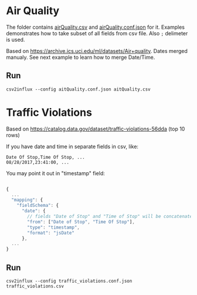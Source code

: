 # Air Quality

The folder contains [airQuality.csv](airQuality.csv) and [airQuality.conf.json](airQuality.conf.json) for it.
Examples demonstrates how to take subset of all fields from csv file. Also `;` delimeter is used.

Based on https://archive.ics.uci.edu/ml/datasets/Air+quality. 
Dates merged manualy. See next example to learn how to merge Date/Time.


## Run

```
csv2influx --config aitQuality.conf.json aitQuality.csv
```

# Traffic Violations

Based on https://catalog.data.gov/dataset/traffic-violations-56dda (top 10 rows)


If you have date and time in separate fields in csv, like:

```
Date Of Stop,Time Of Stop, ...
08/28/2017,23:41:00, ...
```

You may point it out in "timestamp" field:
```javascript

{
  ...
  "mapping": {
    "fieldSchema": {
      "date": {
        // fields "Date of Stop" and "Time of Stop" will be concatenated to create timestamp
        "from": ["Date of Stop", "Time Of Stop"], 
        "type": "timestamp",
        "format": "jsDate"
      },
  ...
}

```

## Run

```
csv2influx --config traffic_violations.conf.json traffic_violations.csv
```